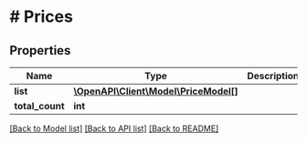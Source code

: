 # # Prices

## Properties

Name | Type | Description | Notes
------------ | ------------- | ------------- | -------------
**list** | [**\OpenAPI\Client\Model\PriceModel[]**](PriceModel.md) |  | [optional]
**total_count** | **int** |  | [optional]

[[Back to Model list]](../../README.md#models) [[Back to API list]](../../README.md#endpoints) [[Back to README]](../../README.md)
